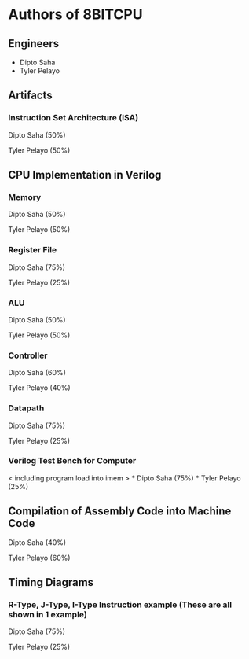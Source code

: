 # Authors of 8BITCPU

## Engineers

- Dipto Saha
- Tyler Pelayo

## Artifacts

### Instruction Set Architecture (ISA)

Dipto Saha (50%)

Tyler Pelayo (50%)

## CPU Implementation in Verilog

### Memory

Dipto Saha (50%)

Tyler Pelayo (50%)

### Register File

Dipto Saha (75%)

Tyler Pelayo (25%)

### ALU

Dipto Saha (50%)

Tyler Pelayo (50%)

### Controller

Dipto Saha (60%)

Tyler Pelayo (40%)

### Datapath

Dipto Saha (75%)

Tyler Pelayo (25%)

### Verilog Test Bench for Computer
< including program load into imem > * Dipto Saha (75%) * Tyler Pelayo (25%)

## Compilation of Assembly Code into Machine Code

Dipto Saha (40%)

Tyler Pelayo (60%)

## Timing Diagrams

### R-Type, J-Type, I-Type Instruction example (These are all shown in 1 example)

Dipto Saha (75%)

Tyler Pelayo (25%)

